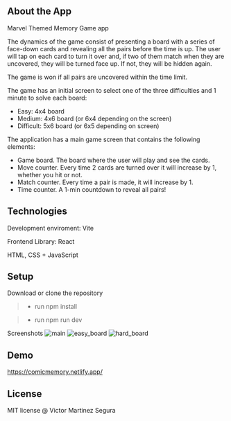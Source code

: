 ## About the App
Marvel Themed Memory Game app

The dynamics of the game consist of presenting a board with a series of face-down cards and revealing all the pairs before the time is up. The user will tap on each card to turn it over and, if two of them match when they are uncovered, they will be turned face up. If not, they will be hidden again.

The game is won if all pairs are uncovered within the time limit.

The game has an initial screen to select one of the three difficulties and 1 minute to solve each board:

- Easy: 4x4 board
- Medium: 4x6 board (or 6x4 depending on the screen)
- Difficult: 5x6 board (or 6x5 depending on screen)

The application has a main game screen that contains the following elements:

- Game board. The board where the user will play and see the cards.
- Move counter. Every time 2 cards are turned over it will increase by 1, whether you hit or not.
- Match counter. Every time a pair is made, it will increase by 1.
- Time counter. A 1-min countdown to reveal all pairs!


## Technologies

Development enviroment: Vite

Frontend Library: React

HTML, CSS + JavaScript

## Setup

Download or clone the repository

> - run npm install

> - run npm run dev

Screenshots
![main](https://github.com/Vmart1989/memory-game/assets/87582590/c63f470f-fecb-4403-9370-c46ddadcad24)
![easy_board](https://github.com/Vmart1989/memory-game/assets/87582590/88f4a6c4-0ed6-4f20-80b6-fe0c41647551)
![hard_board](https://github.com/Vmart1989/memory-game/assets/87582590/456491fa-b174-43e6-ad71-a76501350417)

## Demo
https://comicmemory.netlify.app/

## License
MIT license @ Victor Martinez Segura
